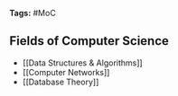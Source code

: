 **Tags:** #MoC 

## Fields of Computer Science
* [[Data Structures & Algorithms]]
* [[Computer Networks]]
* [[Database Theory]]